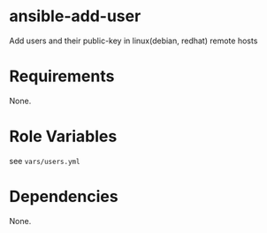 # ansible-add-user
Add users and their public-key in linux(debian, redhat) remote hosts
# Requirements
None.
# Role Variables
see `vars/users.yml`
# Dependencies
None.
